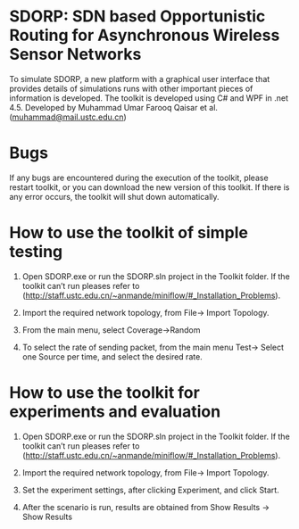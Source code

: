 # SDORP: SDN based Opportunistic Routing for Asynchronous Wireless Sensor Networks
To simulate SDORP, a new platform with a graphical user interface that provides details of simulations runs with other important pieces of information is developed. The toolkit is developed using C# and WPF in .net 4.5.
Developed by Muhammad Umar Farooq Qaisar et al. (muhammad@mail.ustc.edu.cn)
# Bugs
If any bugs are encountered during the execution of the toolkit, please restart toolkit, or you can download the new version of this toolkit. If there is any error occurs, the toolkit will shut down automatically.
# How to use the toolkit of simple testing
1) Open SDORP.exe or run the SDORP.sln project in the Toolkit folder. If the toolkit can’t run pleases refer to (http://staff.ustc.edu.cn/~anmande/miniflow/#_Installation_Problems).

2) Import the required network topology, from File-> Import Topology.

3) From the main menu, select Coverage->Random

4) To select the rate of sending packet, from the main menu Test-> Select one Source per time, and select the desired rate.

# How to use the toolkit for experiments and evaluation
1) Open SDORP.exe or run the SDORP.sln project in the Toolkit folder. If the toolkit can’t run pleases refer to (http://staff.ustc.edu.cn/~anmande/miniflow/#_Installation_Problems).

2) Import the required network topology, from File-> Import Topology.

3) Set the experiment settings, after clicking Experiment, and click Start.

4) After the scenario is run, results are obtained from Show Results -> Show Results